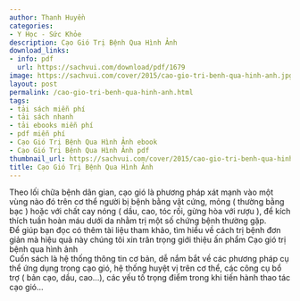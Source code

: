 ```yaml
---
author: Thanh Huyền
categories:
- Y Học - Sức Khỏe
description: Cạo Gió Trị Bệnh Qua Hình Ảnh
download_links:
- info: pdf
  url: https://sachvui.com/download/pdf/1679
image: https://sachvui.com/cover/2015/cao-gio-tri-benh-qua-hinh-anh.jpg
layout: post
permalink: /cao-gio-tri-benh-qua-hinh-anh.html
tags:
- tải sách miễn phí
- tải sách nhanh
- tải ebooks miễn phí
- pdf miễn phí
- Cạo Gió Trị Bệnh Qua Hình Ảnh ebook
- Cạo Gió Trị Bệnh Qua Hình Ảnh pdf
thumbnail_url: https://sachvui.com/cover/2015/cao-gio-tri-benh-qua-hinh-anh.jpg
title: Cạo Gió Trị Bệnh Qua Hình Ảnh
---
```


 <div class="item-desc text-justify"> <p>Theo lối chữa bệnh dân gian, cạo gió là phương pháp xát mạnh vào một vùng nào đó trên cơ thể người bị bệnh bằng vật cứng, mỏng ( thường bằng bạc ) hoặc với chất cay nóng ( dầu, cao, tóc rối, gừng hòa với rượu ), để kích thích tuần hoàn máu dưới da nhằm trị một số chứng bệnh thường gặp.<br>Để giúp bạn đọc có thêm tài liệu tham khảo, tìm hiểu về cách trị bệnh đơn giản mà hiệu quả này chúng tôi xin trân trọng giới thiệu ấn phẩm Cạo gió trị bệnh qua hình ảnh<br>Cuốn sách là hệ thống thông tin cơ bản, dễ nắm bắt về các phương pháp cụ thể ứng dụng trong cạo gió, hệ thống huyệt vị trên cơ thể, các công cụ bổ trợ ( bản cạo, dầu, cao…), các yếu tố trọng điểm trong khi tiến hành thao tác cạo gió…</p> </div>